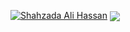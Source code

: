 
[![Shahzada Ali Hassan](https://shahzadaalihassan.com/static/images/social-sharing.png)](https://shahzadaalihassan.com)
<img
  align="center"
  src="https://github-readme-stats.vercel.app/api/?username=HassanAMZ&theme=dracula"
/>

